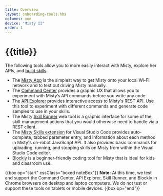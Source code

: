 ```yaml
---
title: Overview
layout: onboarding-tools.hbs
columns: one
device: "Misty II"
order: 1
---
```


# {{title}}

The following tools allow you to more easily interact with Misty, explore her APIs, and [build skills](../../../misty-ii/coding-misty/introduction).

* The [Misty App](../../../tools-&-apps/mobile/misty-app) is the simplest way to get Misty onto your local Wi-Fi network and to test out driving Misty manually.
* The [Command Center](../../../tools-&-apps/web-based-tools/command-center) provides a graphic UX that allows you to experiment with Misty’s API commands before you write any code.
* The [API Explorer](../../../tools-&-apps/web-based-tools/api-explorer) provides interactive access to Misty's REST API. Use this tool to experiment with different commands and generate code samples to use in your skills.
* The Misty [Skill Runner](http://sdk.mistyrobotics.com/skill-runner/) web tool is a graphic interface for some of the skill-management actions that you would otherwise need to handle via a REST client.
* The [Misty Skills extension](../../../tools-&-apps/plugins-&-extensions/misty-skills-extension) for Visual Studio Code provides auto-complete, tabbed parameter entry, and information about each method in Misty's on-robot JavaScript API. It also provides basic commands for uploading, running, and stopping skills on Misty from within the Visual Studio Code editor.
* [Blockly](../../../tool-&-apps/web-based-tools/blockly) is a beginner-friendly coding tool for Misty that is ideal for kids and classroom use.

{{box op="start" cssClass="boxed noteBox"}}
**Note:** At this time, we test and support the Command Center, API Explorer, Skill Runner, and Blockly in Chrome browsers on desktop and laptop computers. We do not test or support these tools on tablets or mobile devices.
{{box op="end"}}